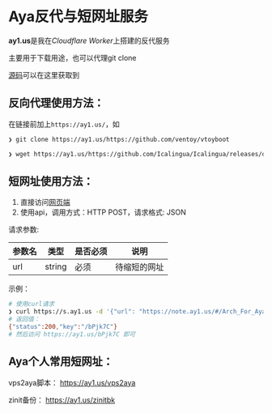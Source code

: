 # Aya反代与短网址服务

**ay1.us**是我在*Cloudflare Worker*上搭建的反代服务

主要用于下载用途，也可以代理git clone

[源码](https://gitlab.com/NickCao/experiments/-/blob/master/workers/r.js)可以在这里获取到

## 反向代理使用方法：

在链接前加上`https://ay1.us/`，如

```bash
❯ git clone https://ay1.us/https://github.com/ventoy/vtoyboot

❯ wget https://ay1.us/https://github.com/Icalingua/Icalingua/releases/download/v2.4.3/Icalingua-2.4.3.AppImage
```

## 短网址使用方法：
1. 直接访问[网页端](https://s.ay1.us/)
2. 使用api，调用方式：HTTP POST，请求格式: JSON

请求参数:

| 参数名 | 类型   | 是否必须 | 说明         |
| ------ | ------ | -------- | ------------ |
| url    | string | 必须     | 待缩短的网址 |

示例：

```bash
# 使用curl请求
❯ curl https://s.ay1.us -d '{"url": "https://note.ay1.us/#/Arch_For_Aya"}'
# 返回值：
{"status":200,"key":"/bPjk7C"}
# 然后访问 https://ay1.us/bPjk7C 即可
```

## Aya个人常用短网址：

vps2aya脚本：
https://ay1.us/vps2aya

zinit备份：
https://ay1.us/zinitbk